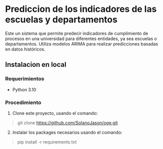 # Prediccion de los indicadores de las escuelas y departamentos
Este un sistema que permite predecir indicadores de cumplimiento de procesos en una universidad para diferentes entidades, ya sea escuelas o departamentos. Utiliza modelos ARIMA para realizar predicciones basadas en datos históricos.

## Instalacion en local
### Requerimientos
* Python 3.10

### Procedimiento
1. Clone este proyecto, usando el comando:
> git clone <https://github.com/SolanoJason/oge.git>
2. Instalar los packages necesarios usando el comando:
> pip install -r requirements.txt




